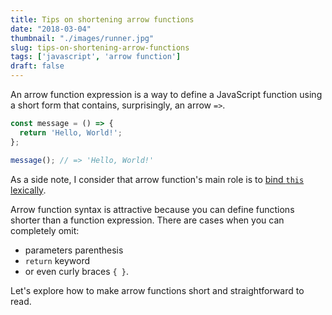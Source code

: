 ```yaml
---
title: Tips on shortening arrow functions
date: "2018-03-04"
thumbnail: "./images/runner.jpg"
slug: tips-on-shortening-arrow-functions
tags: ['javascript', 'arrow function']
draft: false
---
```


An arrow function expression is a way to define a JavaScript function using a short form that contains, surprisingly, an arrow `=>`.  

```javascript
const message = () => {
  return 'Hello, World!';
};

message(); // => 'Hello, World!'
```

As a side note, I consider that arrow function's main role is to [bind `this` lexically](https://dmitripavlutin.com/gentle-explanation-of-this-in-javascript/#71thisinarrowfunction).  

Arrow function syntax is attractive because you can define functions shorter than a function expression. There are cases when you can completely omit:  

* parameters parenthesis
* `return` keyword 
* or even curly braces `{ }`.  

Let's explore how to make arrow functions short and straightforward to read.  